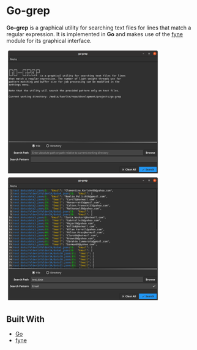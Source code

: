 # __Go-grep__

__Go-grep__ is a graphical utility for searching text files for lines that match a regular expression. It is implemented in __Go__ and makes use of the [fyne](https://fyne.io/) module for its graphical interface. 

<img src="img/main_window.png" alt="drawing" width="400"/>
<img src="img/result_window.png" alt="drawing" width="400"/>

## Built With

- [Go](https://go.dev/)
- [fyne](https://fyne.io/)